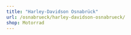 ```yaml
---
title: "Harley-Davidson Osnabrück"
url: /osnabrueck/harley-davidson-osnabrueck/
shop: Motorrad
---
```

